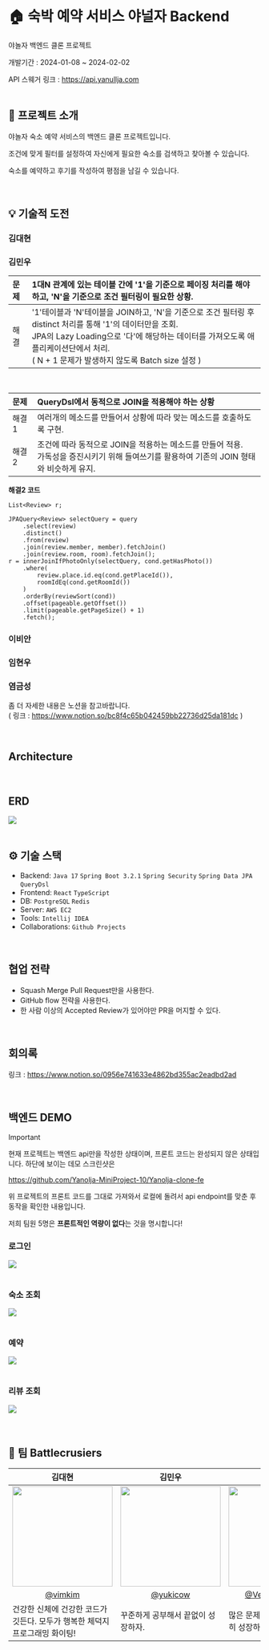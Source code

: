 # 🏠 숙박 예약 서비스 야널자 Backend

야놀자 백엔드 클론 프로젝트

개발기간 : 2024-01-08 ~ 2024-02-02

API 스웨거 링크 : https://api.yanullja.com
<br>
<br>

## 📖 프로젝트 소개

야놀자 숙소 예약 서비스의 백엔드 클론 프로젝트입니다.

조건에 맞게 필터를 설정하여 자신에게 필요한 숙소를 검색하고 찾아볼 수 있습니다.

숙소를 예약하고 후기를 작성하여 평점을 남길 수 있습니다.


<br>

## 💡 기술적 도전

### 김대현

### 김민우

|문제|1대N 관계에 있는 테이블 간에 '1'을 기준으로 페이징 처리를 해야 하고, 'N'을 기준으로 조건 필터링이 필요한 상황.|
|:---|:------------------------------------------------------------------------------------------------------------|
|해결|'1'테이블과 'N'테이블을 JOIN하고, 'N'을 기준으로 조건 필터링 후 distinct 처리를 통해 '1'의 데이터만을 조회. <br> JPA의 Lazy Loading으로 '다'에 해당하는 데이터를 가져오도록 애플리케이션단에서 처리. <br> ( N + 1 문제가 발생하지 않도록 Batch size 설정 ) |

<br>

|문제 |QueryDsl에서 동적으로 JOIN을 적용해야 하는 상황|
|:----|:---------------------------------------------|
|해결1|여러개의 메소드를 만들어서 상황에 따라 맞는 메소드를 호출하도록 구현.|
|해결2|조건에 따라 동적으로 JOIN을 적용하는 메소드를 만들어 적용. <br> 가독성을 증진시키기 위해 들여쓰기를 활용하여 기존의 JOIN 형태와 비슷하게 유지.|

__해결2 코드__
```
List<Review> r;

JPAQuery<Review> selectQuery = query
    .select(review)
    .distinct()
    .from(review)
    .join(review.member, member).fetchJoin()
    .join(review.room, room).fetchJoin();
r = innerJoinIfPhotoOnly(selectQuery, cond.getHasPhoto())
    .where(
        review.place.id.eq(cond.getPlaceId()),
        roomIdEq(cond.getRoomId())
    )
    .orderBy(reviewSort(cond))
    .offset(pageable.getOffset())
    .limit(pageable.getPageSize() + 1)
    .fetch();
```


### 이비안

### 임현우 

### 염금성


좀 더 자세한 내용은 노션을 참고바랍니다. <br>
( 링크 : https://www.notion.so/bc8f4c65b042459bb22736d25da181dc )

<br>


## Architecture

<br>

## ERD
<img src="https://github.com/battlecruisers/yanullja/assets/106314016/0b84bbce-fd0e-4a41-8881-4f64086bbbdd" />

<br>
<br>

## ⚙ 기술 스택
- Backend: `Java 17` `Spring Boot 3.2.1` `Spring Security` `Spring Data JPA` `QueryDsl`
- Frontend: `React` `TypeScript`
- DB: `PostgreSQL` `Redis`
- Server: `AWS EC2`
- Tools: `Intellij IDEA`
- Collaborations: `Github Projects`
<br>

## 협업 전략

- Squash Merge Pull Request만을 사용한다.
- GitHub flow 전략을 사용한다.
- 한 사람 이상의 Accepted Review가 있어야만 PR을 머지할 수 있다.

<br>

## 회의록
링크 : https://www.notion.so/0956e741633e4862bd355ac2eadbd2ad

<br>

## 백엔드 DEMO

> [!IMPORTANT]
> 현재 프로젝트는 백엔드 api만을 작성한 상태이며, 프론트 코드는 완성되지 않은 상태입니다.
> 하단에 보이는 데모 스크린샷은
>
> https://github.com/Yanolja-MiniProject-10/Yanolja-clone-fe
>
> 위 프로젝트의 프론트 코드를 그대로 가져와서 로컬에 돌려서 api endpoint를 맞춘 후 동작을 확인한 내용입니다.
>
> 저희 팀원 5명은 **프론트적인 역량이 없다**는 것을 명시합니다!
### 로그인

<img src="https://github.com/battlecruisers/yanullja/assets/106314016/ae5e8a7e-4370-4fc2-9da9-26247a64c961" />
<br><br>


### 숙소 조회

<img src="https://github.com/battlecruisers/yanullja/assets/106314016/d871d361-c917-43db-8964-e5caf2b812f1" />
<br><br>

### 예약

<img src="https://github.com/battlecruisers/yanullja/assets/106314016/b5cba42a-ffc2-463d-97c7-c9903447118a" />
<br><br>

### 리뷰 조회

<img src="https://github.com/battlecruisers/yanullja/assets/106314016/b7c2b7e6-6f2f-49fa-b9e4-ca4b06e68f4d" />

<br>
<br>
<br>

## 👊 팀 Battlecrusiers

<table align=center>
    <thead>
        <tr>
            <th style="text-align:center;" >김대현</th>
            <th style="text-align:center;" >김민우</th>
            <th style="text-align:center;" >염금성</th>
            <th style="text-align:center;" >이비안</th>
            <th style="text-align:center;" >임현우</th>
        </tr>
    </thead>
    <tbody>
        <tr>
            <td><img width="200" src="https://avatars.githubusercontent.com/u/18080546?v=4" /> </td>
            <td><img width="200" src="https://avatars.githubusercontent.com/u/106314016?s=400&u=45da4393440e6b034aca9b440fd717de3978ce7f&v=4" /></td>
            <td><img width="200" src="https://avatars.githubusercontent.com/u/102720261?s=400&u=37f1cfc2098c624e58f0693d4d593c17bb5080fc&v=4" /> </td>
            <td><img width="200" src="https://avatars.githubusercontent.com/u/87007010?v=4" /> </td>
            <td><img width="200" src="https://avatars.githubusercontent.com/u/97041290?v=4" /> </td>
        </tr>
        <tr>
            <td style="text-align:center;"><a href="https://github.com/vimkim">@vimkim</a></td>
            <td style="text-align:center;"><a href="https://github.com/yukicow">@yukicow</a></td>
            <td style="text-align:center;"><a href="https://github.com/Venus1234567">@Venus1234567</a></td>
            <td style="text-align:center;"><a href="https://github.com/gumgu">@gumgu</a></td>
            <td style="text-align:center;"><a href="https://github.com/hyunwoo0318">@hyunwoo0318</a></td>
        </tr>
        <tr>
            <td width="200">건강한 신체에 건강한 코드가 깃든다. 모두가 행복한 체덕지 프로그래밍 화이팅!</td>
            <td width="200">꾸준하게 공부해서 끝없이 성장하자.</td>
            <td width="200">많은 문제에 부딫혀가며 꾸준히 성장하는 개발자 되기</td>
            <td width="200">믿을 수 있는 동료 개발자가 되겠습니다! 화이팅!!</td>
            <td width="200">항상 꼼꼼하고 행복하게 코딩하자~</td>
        </tr>
    </tbody>
</table>
<br>

